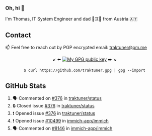 ### Oh, hi 👋

I'm Thomas, IT System Engineer and dad 👶♊️👶 from Austria 🇦🇹

<!--
**traktuner/traktuner** is a ✨ _special_ ✨ repository because its `README.md` (this file) appears on your GitHub profile.

Here are some ideas to get you started:

- 🔭 I’m currently working on ...
- 🌱 I’m currently learning ...
- 👯 I’m looking to collaborate on ...
- 🤔 I’m looking for help with ...
- 💬 Ask me about ...
- 📫 How to reach me: ...
- 😄 Pronouns: ...
- ⚡ Fun fact: ...
-->

## Contact
📫 Feel free to reach out by PGP encrypted email:
traktuner@pm.me

<div align="center" markdown="1">

↙️ ⬅️ [![My GPG public key](https://img.shields.io/badge/PGP%20public%20key-6D4AFF?style=for-the-badge)](https://github.com/traktuner.gpg) ➡️ ↘️

```shell
$ curl https://github.com/traktuner.gpg | gpg --import
```

</div>

## GitHub Stats
<!--START_SECTION:activity-->
1. 🗣 Commented on [#376](https://github.com/traktuner/status/issues/376#issuecomment-2180522646) in [traktuner/status](https://github.com/traktuner/status)
2. 🔒 Closed issue [#376](https://github.com/traktuner/status/issues/376) in [traktuner/status](https://github.com/traktuner/status)
3. ❗ Opened issue [#376](https://github.com/traktuner/status/issues/376) in [traktuner/status](https://github.com/traktuner/status)
4. ❗ Opened issue [#10499](https://github.com/immich-app/immich/issues/10499) in [immich-app/immich](https://github.com/immich-app/immich)
5. 🗣 Commented on [#8146](https://github.com/immich-app/immich/issues/8146#issuecomment-2175626294) in [immich-app/immich](https://github.com/immich-app/immich)
<!--END_SECTION:activity-->

<!--
![](https://github.com/traktuner/traktuner/blob/master/generated/overview.svg)
![](https://github.com/traktuner/traktuner/blob/master/generated/languages.svg)
-->
